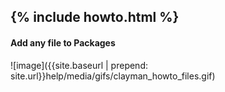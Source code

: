 {% include howto.html %}
----

<h4><b>Add any file to Packages</b></h4>
![image]({{site.baseurl | prepend: site.url}}help/media/gifs/clayman_howto_files.gif)
